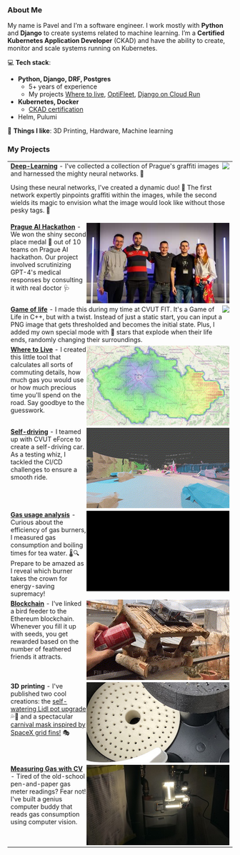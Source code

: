 ### About Me

My name is Pavel and I’m a software engineer. I work mostly with <b>Python</b> and <b>Django</b> to create systems related to machine learning. 
I’m a <b>Certified Kubernetes Application Developer</b> (CKAD) and have the ability to create, monitor and scale systems running on Kubernetes. <br>

💻 **Tech stack**: 
* **Python, Django, DRF, Postgres**
  * 5+ years of experience 
  * My projects [Where to live](https://wtl.pavelkral.eu), [OptiFleet](https://zero.pavelkral.eu), [Django on Cloud Run](https://github.com/pavelkraleu/cloud-run-django)
* **Kubernetes, Docker**
  * [CKAD certification](https://ti-user-certificates.s3.amazonaws.com/e0df7fbf-a057-42af-8a1f-590912be5460/19b128b7-59c0-566b-8661-7a21756a52d5-pavel-kral-certified-kubernetes-application-developer-ckad-certificate.pdf)
* Helm, Pulumi  


💪 **Things I like**: 3D Printing, Hardware, Machine learning

### My Projects


<table border="0">

<tr><td>
<img src="comp_gra.gif" align="right">
<a href="https://github.com/pavelkraleu/deepclean"><b>Deep-Learning</b></a> - 
I've collected a collection of Prague's graffiti images and harnessed the mighty neural networks. 💪

Using these neural networks, I've created a dynamic duo! 👥 The first network expertly pinpoints graffiti within the images, while the second wields its magic to envision what the image would look like without those pesky tags. 🎨
</td></tr>

<tr><td>
<img src="hack.jpg" align="right">
<a href="https://www.linkedin.com/posts/katerina-vackova_ai-gpt-yes-activity-7056530132324245504-Q8lw/"><b>Prague AI Hackathon</b></a> - 
We won the shiny second place medal 🥈 out of 10 teams on Prague AI hackathon. Our project involved scrutinizing GPT-4's medical responses by consulting it with real doctor 🩺
</td></tr>


<tr><td>
<img src="comp_gol_rect.gif" align="right">
<a href="https://github.com/pavelkraleu/game-of-life"><b>Game of life</b></a> -
I made this during my time at CVUT FIT. It's a Game of Life in C++, but with a twist. Instead of just a static start, you can input a PNG image that gets thresholded and becomes the initial state. Plus, I added my own special mode with 🌟 stars that explode when their life ends, randomly changing their surroundings.
</td></tr>

<tr><td>
<img src="wtl.png" align="right">
<a href="https://wtl.pavelkral.eu/"><b>Where to Live</b></a> - 
I created this little tool that calculates all sorts of commuting details, how much gas you would use or how much precious time you'll spend on the road. Say goodbye to the guesswork.
</td></tr>


<tr><td>
<img src="comp_car.gif" align="right">
<a href="https://eforce.cvut.cz/en/driverless/"><b>Self-driving</b></a> - 
I teamed up with CVUT eForce to create a self-driving car. As a testing whiz, I tackled the CI/CD challenges to ensure a smooth ride. 
</td></tr>

<tr><td>
<img src="comp_gas.gif" align="right">
<a href="https://github.com/pavelkraleu/boiling-water"><b>Gas usage analysis</b></a> - 
Curious about the efficiency of gas burners, I measured gas consumption and boiling times for tea water. 🌡️🔍 Prepare to be amazed as I reveal which burner takes the crown for energy-saving supremacy!
</td></tr>

<tr><td>
<img src="comp_bird.gif" align="right">
<a href="https://github.com/pavelkraleu/birdy-main"><b>Blockchain</b></a> - 
I've linked a bird feeder to the Ethereum blockchain. Whenever you fill it up with seeds, you get rewarded based on the number of feathered friends it attracts. 
</td></tr>


<tr><td>
<img src="garden.jpeg" align="right">
<b>3D printing</b> - 
I've published two cool creations: the <a href="https://github.com/pavelkraleu/gardening-pot"> self-watering Lidl pot upgrade</a> 💦🌱 and a spectacular <a href="https://github.com/pavelkraleu/grid-fin-carnival">carnival mask inspired by SpaceX grid fins!</a> 🎭
</td></tr>

<tr><td>
<img src="gas_meter.jpg" align="right">
<a href="https://paralelnipolis.github.io/ppplyn-website/"><b>Measuring Gas with CV</b></a> - 
Tired of the old-school pen-and-paper gas meter readings? Fear not! I've built a genius computer buddy that reads gas consumption using computer vision.
</td></tr>
</table>